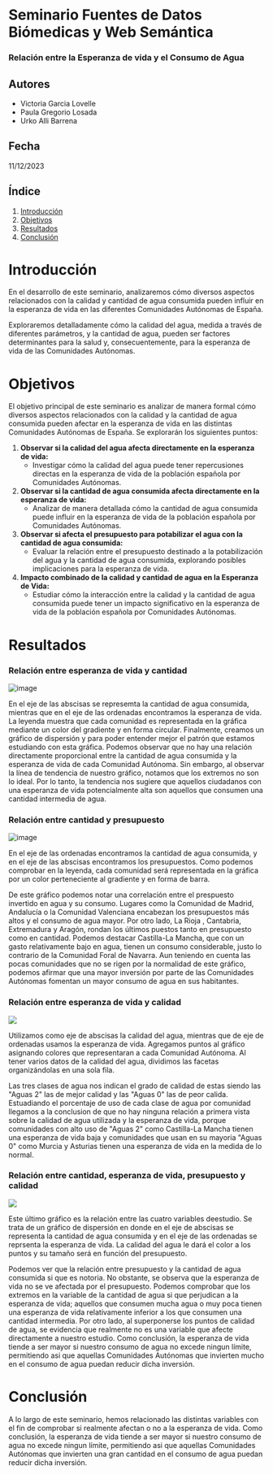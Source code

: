 # Seminario Fuentes de Datos Biómedicas y Web Semántica

### Relación entre la Esperanza de vida y el Consumo de Agua

## Autores

-  Victoria Garcia Lovelle 
-  Paula Gregorio Losada
-  Urko Alli Barrena

## Fecha

11/12/2023

## Índice

1.  [Introducción](#Introducción)
2.  [Objetivos](#Objetivos)
3.  [Resultados](#Resultados)
4.  [Conclusión](#Conclusión)

# Introducción

En el desarrollo de este seminario, analizaremos cómo diversos aspectos relacionados con la calidad y cantidad de agua consumida pueden influir en la esperanza de vida en las diferentes Comunidades Autónomas de España.

Exploraremos detalladamente cómo la calidad del agua, medida a través de diferentes parámetros, y la cantidad de agua, pueden ser factores determinantes para la salud y, consecuentemente, para la esperanza de vida de las Comunidades Autónomas.

# Objetivos

El objetivo principal de este seminario es analizar de manera formal cómo diversos aspectos relacionados con la calidad y la cantidad de agua consumida pueden afectar en la esperanza de vida en las distintas Comunidades Autónomas de España. Se explorarán los siguientes puntos:

1.  **Observar si la calidad del agua afecta directamente en la esperanza de vida:**
    -   Investigar cómo la calidad del agua puede tener repercusiones directas en la esperanza de vida de la población española por Comunidades Autónomas.
2.  **Observar si la cantidad de agua consumida afecta directamente en la esperanza de vida:**
    -   Analizar de manera detallada cómo la cantidad de agua consumida puede influir en la esperanza de vida de la población española por Comunidades Autónomas.
3.  **Observar si afecta el presupuesto para potabilizar el agua con la cantidad de agua consumida:**
    -   Evaluar la relación entre el presupuesto destinado a la potabilización del agua y la cantidad de agua consumida, explorando posibles implicaciones para la esperanza de vida.
4.  **Impacto combinado de la calidad y cantidad de agua en la Esperanza de Vida:**
    -   Estudiar cómo la interacción entre la calidad y la cantidad de agua consumida puede tener un impacto significativo en la esperanza de vida de la población española por Comunidades Autónomas.

# Resultados

### **Relación entre esperanza de vida y cantidad**

![image](INPUT/images/graf1.png)

En el eje de las abscisas se represemta la cantidad de agua consumida, mientras que en el eje de las ordenadas encontramos la esperanza de vida. La leyenda muestra que cada comunidad es representada en la gráfica mediante un color del gradiente y en forma circular. Finalmente, creamos un gráfico de dispersión y para poder entender mejor el patrón que estamos estudiando con esta gráfica. Podemos observar que no hay una relación directamente proporcional entre la cantidad de agua consumida y la esperanza de vida de cada Comunidad Autónoma. Sin embargo, al observar la línea de tendencia de nuestro gráfico, notamos que los extremos no son lo ideal. Por lo tanto, la tendencia nos sugiere que aquellos ciudadanos con una esperanza de vida potencialmente alta son aquellos que consumen una cantidad intermedia de agua.

### **Relación entre cantidad y presupuesto**

![image](INPUT/images/graf2.png)

En el eje de las ordenadas encontramos la cantidad de agua consumida, y en el eje de las abscisas encontramos los presupuestos. Como podemos comprobar en la leyenda, cada comunidad será representada en la gráfica por un color perteneciente al gradiente y en forma de barra.

De este gráfico podemos notar una correlación entre el prespuesto invertido en agua y su consumo. Lugares como la Comunidad de Madrid, Andalucía o la Comunidad Valenciana encabezan los presupuestos más altos y el consumo de agua mayor. Por otro lado, La Rioja , Cantabria, Extremadura y Aragón, rondan los últimos puestos tanto en presupuesto como en cantidad. Podemos destacar Castilla-La Mancha, que con un gasto relativamente bajo en agua, tienen un consumo considerable, justo lo contrario de la Comunidad Foral de Navarra. Aun teniendo en cuenta las pocas comunidades que no se rigen por la normalidad de este gráfico, podemos afirmar que una mayor inversión por parte de las Comunidades Autónomas fomentan un mayor consumo de agua en sus habitantes.

### **Relación entre esperanza de vida y calidad**

![](INPUT/images/graf3.png)

Utilizamos como eje de abscisas la calidad del agua, mientras que de eje de ordenadas usamos la esperanza de vida. Agregamos puntos al gráfico asignando colores que representaran a cada Comunidad Autónoma. Al tener varios datos de la calidad del agua, dividimos las facetas organizándolas en una sola fila.

Las tres clases de agua nos indican el grado de calidad de estas siendo las "Aguas 2" las de mejor calidad y las "Aguas 0" las de peor calida. Estuadiando el porcentaje de uso de cada clase de agua por comunidad llegamos a la conclusion de que no hay ninguna relación a primera vista sobre la calidad de agua utilizada y la esperanza de vida, porque comunidades con alto uso de "Aguas 2" como Castilla-La Mancha tienen una esperanza de vida baja y comunidades que usan en su mayoria "Aguas 0" como Murcia y Asturias tienen una esperanza de vida en la medida de lo normal.

###  **Relación entre cantidad, esperanza de vida, presupuesto y calidad**

![](INPUT/images/graf4.png)

Este último gráfico es la relación entre las cuatro variables deestudio. Se trata de un gráfico de dispersión en donde en el eje de abscisas se representa la cantidad de agua consumida y en el eje de las ordenadas se reprsenta la esperanza de vida. La calidad del agua le dará el color a los puntos y su tamaño será en función del presupuesto.

Podemos ver que la relación entre presupuesto y la cantidad de agua consumida si que es notoria. No obstante, se observa que la esperanza de vida no se ve afectada por el presupuesto. Podemos comprobar que los extremos en la variable de la cantidad de agua si que perjudican a la esperanza de vida; aquellos que consumen mucha agua o muy poca tienen una esperanza de vida relativamente inferior a los que consumen una cantidad intermedia. Por otro lado, al superponerse los puntos de calidad de agua, se evidencia que realmente no es una variable que afecte directamente a nuestro estudio. Como conclusión, la esperanza de vida tiende a ser mayor si nuestro consumo de agua no excede ningun límite, permitiendo asi que aquellas Comunidades Autónomas que invierten mucho en el consumo de agua puedan reducir dicha inversión.
# Conclusión

A lo largo de este seminario, hemos relacionado las distintas variables con el fin de comprobar si realmente afectan o no a la esperanza de vida. Como conclusión, la esperanza de vida tiende a ser mayor si nuestro consumo de agua no excede ningun límite, permitiendo asi que aquellas Comunidades Autónomas que invierten una gran cantidad en el consumo de agua puedan reducir dicha inversión.



